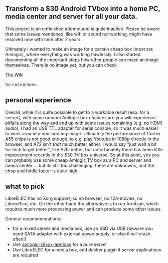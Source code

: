 ## Transform a $30 Android TVbox into a home PC, media center and server for all your data.

This project is an unfinished attempt and is quite inactive. Please be aware that some issues mentioned, like wifi or sound not working, might have resolved now with time after 2 years.

Ultimately I wanted to make an image for a certain cheap box (most are Amlogic), where everything was working flawlessly. I also started documenting all the important steps how other people can make an image themselves.  There is no image yet, but you can check 

[The Wiki](https://github.com/ballerburg9005/android-tvbox-2-linux-pc-and-server/wiki) 

for instructions.

## personal experience

Overall, while it is quite possible to get to a workable result (esp. for a server), with some random Amlogic box chances are you will experience pitfalls along the way and end up with some issues remaining (e.g. no HDMI audio). I had an USB TTL adapter for serial console, so it was much easier to work around a non-booting image. Ultimately the performance of Cortex A55 chips is not good enough, to e.g. play Youtube in 1080p directly in the browser, and A72 isn't *that* much better either. I would say "just wait a bit for tech to get better", like A76-better, but unfortunately there has been little improvement recently in the $30 TV box universe. So at this point, yes you can probably use some cheap Amlogic TV box as a PC and server and media center ... but its still too challenging, there are unknowns, and the chop and fiddle factor is quite high. 

## what to pick

LibreELEC has no Xorg support, so no browser, no 123-movies, no Libreoffice, etc. On the other hand the alternative is to run Armbian, which requires much more processing power and can produce some other issues.

General recommendations:

* for a mixed server and media box, use an SSD via USB (beware you need SATA adapter with external power supply, or else it will crash often!)
* Use [amlogic-s9xxx-armbian](https://github.com/ophub/amlogic-s9xxx-armbian) for a pure server
* Use LibreELEC for a media box, and docker plugin if server applications are required

